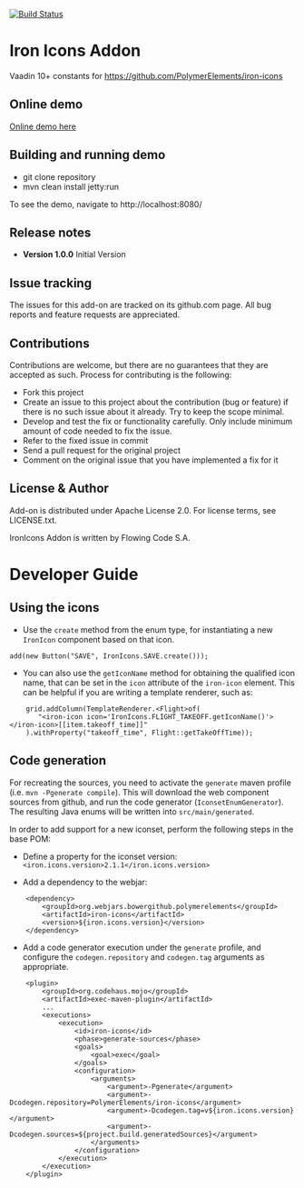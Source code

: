 [![Build Status](https://jenkins.flowingcode.com/job/IronIcons-addon/badge/icon)](https://jenkins.flowingcode.com/job/IronIcons-addon)

# Iron Icons Addon

Vaadin 10+ constants for https://github.com/PolymerElements/iron-icons

## Online demo

[Online demo here](http://addonsv10.flowingcode.com/iron-icons)

## Building and running demo

- git clone repository
- mvn clean install jetty:run

To see the demo, navigate to http://localhost:8080/

## Release notes

- **Version 1.0.0** Initial Version

## Issue tracking

The issues for this add-on are tracked on its github.com page. All bug reports and feature requests are appreciated. 

## Contributions

Contributions are welcome, but there are no guarantees that they are accepted as such. Process for contributing is the following:

- Fork this project
- Create an issue to this project about the contribution (bug or feature) if there is no such issue about it already. Try to keep the scope minimal.
- Develop and test the fix or functionality carefully. Only include minimum amount of code needed to fix the issue.
- Refer to the fixed issue in commit
- Send a pull request for the original project
- Comment on the original issue that you have implemented a fix for it

## License & Author

Add-on is distributed under Apache License 2.0. For license terms, see LICENSE.txt.

IronIcons Addon is written by Flowing Code S.A.


# Developer Guide

## Using the icons

- Use the `create` method from the enum type, for instantiating a new `IronIcon` component based on that icon.
```
add(new Button("SAVE", IronIcons.SAVE.create()));
```

- You can also use the `getIconName` method for obtaining the qualified icon name, that can be set in the `icon` attribute of the `iron-icon` element. This can be helpful if you are writing a template renderer, such as:
```
	grid.addColumn(TemplateRenderer.<Flight>of(
	   "<iron-icon icon='IronIcons.FLIGHT_TAKEOFF.getIconName()'></iron-icon>[[item.takeoff_time]]"
	).withProperty("takeoff_time", Flight::getTakeOffTime));
```

## Code generation

For recreating the sources, you need to activate the `generate` maven profile (i.e. `mvn -Pgenerate compile`). This will download the web component sources from github, and run the code generator (`IconsetEnumGenerator`). The resulting Java enums will be written into `src/main/generated`.

In order to add support for a new iconset, perform the following steps in the base POM:

- Define a property for the iconset version:
`<iron.icons.version>2.1.1</iron.icons.version>`

- Add a dependency to the webjar:
```
    <dependency>
        <groupId>org.webjars.bowergithub.polymerelements</groupId>
        <artifactId>iron-icons</artifactId>
        <version>${iron.icons.version}</version>
    </dependency>
```

- Add a code generator execution under the `generate` profile, and configure the `codegen.repository` and `codegen.tag` arguments as appropriate.
```
    <plugin>    
        <groupId>org.codehaus.mojo</groupId>
        <artifactId>exec-maven-plugin</artifactId>
        ...
        <executions>
            <execution>
                <id>iron-icons</id>
                <phase>generate-sources</phase>
                <goals>
                    <goal>exec</goal>
                </goals>
                <configuration>
                    <arguments>
                        <argument>-Pgenerate</argument>
                        <argument>-Dcodegen.repository=PolymerElements/iron-icons</argument>
                        <argument>-Dcodegen.tag=v${iron.icons.version}</argument>
                        <argument>-Dcodegen.sources=${project.build.generatedSources}</argument>
                    </arguments>
                </configuration>
            </execution>
        </execution>
    </plugin>
```	
